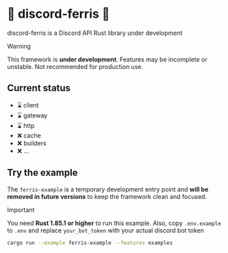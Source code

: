 # 🦀 discord-ferris 🦀

discord-ferris is a Discord API Rust library under development

> [!WARNING]
> This framework is **under development**. Features may be incomplete or unstable. Not recommended for production use.

## Current status

- ⌛ client
- ⌛ gateway
- ⌛ http
- ❌ cache
- ❌ builders
- ❌ ...

## Try the example

The `ferris-example` is a temporary development entry point and **will be removed in future versions** to keep the framework clean and focused.

> [!IMPORTANT]
> You need **Rust 1.85.1 or higher** to run this example. Also, copy `.env.example` to `.env` and replace `your_bot_token` with your actual discord bot token

```bash
cargo run --example ferris-example --features examples
```
